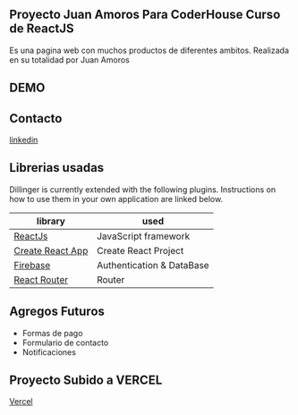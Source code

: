 
## Proyecto Juan Amoros Para CoderHouse Curso de ReactJS



Es una pagina web con muchos productos de diferentes ambitos.
Realizada en su totalidad por Juan Amoros 


## DEMO 





## Contacto
[linkedin](https://www.linkedin.com/in/juan-amoros/)

## Librerias usadas

Dillinger is currently extended with the following plugins.
Instructions on how to use them in your own application are linked below.


| library                                                          | used                      |
| ---------------------------------------------------------------- | ------------------------- |
| [ReactJs](https://es.reactjs.org/)                               | JavaScript framework      |
| [Create React App](https://github.com/facebook/create-react-app) | Create React Project      |
| [Firebase](https://firebase.google.com/?hl=es)                   | Authentication & DataBase |
| [React Router](https://reactrouter.com/)                         | Router                    |

## Agregos Futuros
- Formas de pago
- Formulario de contacto
- Notificaciones



## Proyecto Subido a VERCEL 
[Vercel](https://vercel.com/juuana/proyecto-react)

